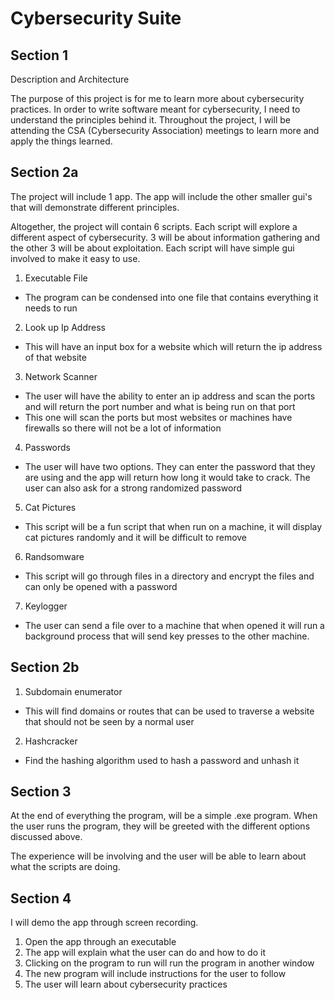 # Cybersecurity Suite

## Section 1

Description and Architecture

The purpose of this project is for me to learn more about cybersecurity practices. In order to write software meant for cybersecurity, I need to understand the principles behind it. Throughout the project, I will be attending the CSA (Cybersecurity Association) meetings to learn more and apply the things learned.

## Section 2a

The project will include 1 app. The app will include the other smaller gui's that will demonstrate different principles.

Altogether, the project will contain 6 scripts. Each script will explore a different aspect of cybersecurity. 3 will be about information gathering and the other 3 will be about exploitation. Each script will have simple gui involved to make it easy to use. 

1. Executable File

- The program can be condensed into one file that contains everything it needs to run

2. Look up Ip Address

- This will have an input box for a website which will return the ip address of that website

3. Network Scanner

- The user will have the ability to enter an ip address and scan the ports and will return the port number and what is being run on that port
- This one will scan the ports but most websites or machines have firewalls so there will not be a lot of information

4. Passwords

- The user will have two options. They can enter the password that they are using and the app will return how long it would take to crack. The user can also ask for a strong randomized password

5. Cat Pictures

- This script will be a fun script that when run on a machine, it will display cat pictures randomly and it will be difficult to remove

6. Randsomware

- This script will go through files in a directory and encrypt the files and can only be opened with a password

7. Keylogger

- The user can send a file over to a machine that when opened it will run a background process that will send key presses to the other machine.

## Section 2b
1. Subdomain enumerator
- This will find domains or routes that can be used to traverse a website that should not be seen by a normal user
2. Hashcracker
- Find the hashing algorithm used to hash a password and unhash it

## Section 3

At the end of everything the program, will be a simple .exe program. When the user runs the program, they will be greeted with the different options discussed above.

The experience will be involving and the user will be able to learn about what the scripts are doing. 

## Section 4

I will demo the app through screen recording. 

1. Open the app through an executable
2. The app will explain what the user can do and how to do it
3. Clicking on the program to run will run the program in another window
4. The new program will include instructions for the user to follow
5. The user will learn about cybersecurity practices